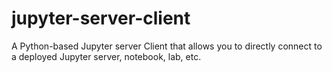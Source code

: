 # jupyter-server-client
 A Python-based Jupyter server Client that allows you to directly connect to a deployed Jupyter server, notebook, lab, etc.
